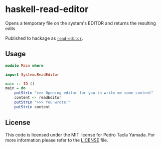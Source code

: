 haskell-read-editor
===================
Opens a temporary file on the system's EDITOR and returns the resulting edits

Published to hackage as [`read-editor`](https://hackage.haskell.org/package/read-editor).

## Usage
```haskell
module Main where

import System.ReadEditor

main :: IO ()
main = do
    putStrLn ">>> Opening editor for you to write me some content"
    content <- readEditor
    putStrLn ">>> You wrote:"
    putStrLn content
```

## License
This code is licensed under the MIT license for Pedro Tacla Yamada. For more
information please refer to the [LICENSE](/LICENSE) file.
